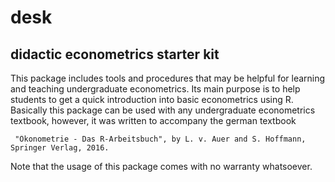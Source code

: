 # desk
didactic econometrics starter kit
---------------------------------

This package includes tools and procedures that may be helpful for learning and teaching undergraduate econometrics.
Its main purpose is to help students to get a quick introduction into basic econometrics using R. Basically this package 
can be used with any undergraduate econometrics textbook, however, it was written to accompany the german textbook

     "Ökonometrie - Das R-Arbeitsbuch", by L. v. Auer and S. Hoffmann, Springer Verlag, 2016.

Note that the usage of this package comes with no warranty whatsoever.